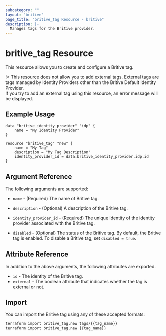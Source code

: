 ```yaml
---
subcategory: ""
layout: "britive"
page_title: "britive_tag Resource - britive"
description: |-
  Manages tags for the Britive provider.
---
```


# britive_tag Resource

This resource allows you to create and configure a Britive tag.

!> This resource does not allow you to add external tags. External tags are tags managed by Identity Providers other than the Britive Default Identity Provider.  
If you try to add an external tag using this resource, an error message will be displayed.

## Example Usage

```hcl
data "britive_identity_provider" "idp" {
    name = "My Identity Provider"
}

resource "britive_tag" "new" {
    name = "My Tag"
    description = "My Tag Description"
    identity_provider_id = data.britive_identity_provider.idp.id
}
```

## Argument Reference

The following arguments are supported:

* `name` - (Required) The name of Britive tag.

* `description` - (Optional) A description of the Britive tag.

* `identity_provider_id` - (Required) The unique identity of the identity provider associated with the Britive tag.

* `disabled` - (Optional) The status of the Britive tag. By default, the Britive tag is enabled. To disable a Britive tag, set `disabled = true`.

## Attribute Reference

In addition to the above arguments, the following attributes are exported.

* `id` - The identity of the Britive tag.
* `external` - The boolean attribute that indicates whether the tag is external or not.

## Import

You can import the Britive tag using any of these accepted formats:

```sh
terraform import britive_tag.new tags/{{tag_name}}
terraform import britive_tag.new {{tag_name}}
```
